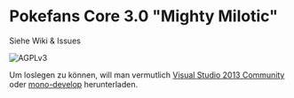 # Pokefans Core 3.0 "Mighty Milotic"
Siehe Wiki & Issues

![AGPLv3](https://www.gnu.org/graphics/agplv3-155x51.png)


Um loslegen zu können, will man vermutlich [Visual Studio 2013 Community](https://www.visualstudio.com/products/visual-studio-community-vs) oder [mono-develop](http://www.monodevelop.com/) herunterladen.